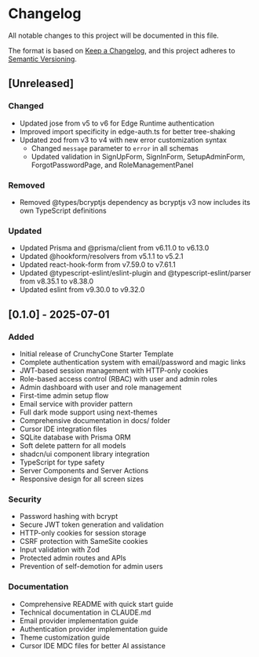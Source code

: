 # Changelog

All notable changes to this project will be documented in this file.

The format is based on [Keep a Changelog](https://keepachangelog.com/en/1.1.0/),
and this project adheres to [Semantic Versioning](https://semver.org/spec/v2.0.0.html).

## [Unreleased]

### Changed

- Updated jose from v5 to v6 for Edge Runtime authentication
- Improved import specificity in edge-auth.ts for better tree-shaking
- Updated zod from v3 to v4 with new error customization syntax
  - Changed `message` parameter to `error` in all schemas
  - Updated validation in SignUpForm, SignInForm, SetupAdminForm, ForgotPasswordPage, and RoleManagementPanel

### Removed

- Removed @types/bcryptjs dependency as bcryptjs v3 now includes its own TypeScript definitions

### Updated

- Updated Prisma and @prisma/client from v6.11.0 to v6.13.0
- Updated @hookform/resolvers from v5.1.1 to v5.2.1
- Updated react-hook-form from v7.59.0 to v7.61.1
- Updated @typescript-eslint/eslint-plugin and @typescript-eslint/parser from v8.35.1 to v8.38.0
- Updated eslint from v9.30.0 to v9.32.0

## [0.1.0] - 2025-07-01

### Added

- Initial release of CrunchyCone Starter Template
- Complete authentication system with email/password and magic links
- JWT-based session management with HTTP-only cookies
- Role-based access control (RBAC) with user and admin roles
- Admin dashboard with user and role management
- First-time admin setup flow
- Email service with provider pattern
- Full dark mode support using next-themes
- Comprehensive documentation in docs/ folder
- Cursor IDE integration files
- SQLite database with Prisma ORM
- Soft delete pattern for all models
- shadcn/ui component library integration
- TypeScript for type safety
- Server Components and Server Actions
- Responsive design for all screen sizes

### Security

- Password hashing with bcrypt
- Secure JWT token generation and validation
- HTTP-only cookies for session storage
- CSRF protection with SameSite cookies
- Input validation with Zod
- Protected admin routes and APIs
- Prevention of self-demotion for admin users

### Documentation

- Comprehensive README with quick start guide
- Technical documentation in CLAUDE.md
- Email provider implementation guide
- Authentication provider implementation guide
- Theme customization guide
- Cursor IDE MDC files for better AI assistance

